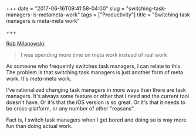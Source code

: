 +++
date = "2017-06-16T09:41:58-04:00"
slug = "switching-task-managers-is-metameta-work"
tags = ["Productivity"]
title = "Switching task managers is meta-meta work"

+++

[Rob Milanowski](http://robmalanowski.com/task-managers.html):

> I was spending more time on meta work instead of real work

As someone who frequently switches task managers, I can relate to this. The
problem is that switching task managers is just another form of meta work. It's
_meta_-meta work.

I've rationalized changing task managers in more ways than there are task
managers. It's always some feature or other that I _need_ and the current tool
doesn't have. Or it's that the iOS version is so great. Or it's that it needs
to be cross-platform, or any number of other "reasons". 

Fact is, I switch task managers when I get bored and doing so is way more fun
than doing actual work.
